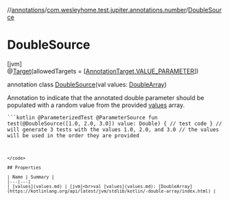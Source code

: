 //[annotations](../../../index.md)/[com.wesleyhome.test.jupiter.annotations.number](../index.md)/[DoubleSource](index.md)

# DoubleSource

[jvm]\
@[Target](https://kotlinlang.org/api/latest/jvm/stdlib/kotlin.annotation/-target/index.html)(allowedTargets = [[AnnotationTarget.VALUE_PARAMETER](https://kotlinlang.org/api/latest/jvm/stdlib/kotlin.annotation/-annotation-target/-v-a-l-u-e_-p-a-r-a-m-e-t-e-r/index.html)])

annotation class [DoubleSource](index.md)(val values: [DoubleArray](https://kotlinlang.org/api/latest/jvm/stdlib/kotlin/-double-array/index.html))

Annotation to indicate that the annotated double parameter should be populated with a random value from the provided [values](values.md) array.

<code>```kotlin
@ParameterizedTest
@ParameterSource
fun test(@DoubleSource([1.0, 2.0, 3.0]) value: Double) {
// test code
}
// will generate 3 tests with the values 1.0, 2.0, and 3.0
// the values will be used in the order they are provided
```
</code>

## Properties

| Name | Summary |
|---|---|
| [values](values.md) | [jvm]<br>val [values](values.md): [DoubleArray](https://kotlinlang.org/api/latest/jvm/stdlib/kotlin/-double-array/index.html) |
